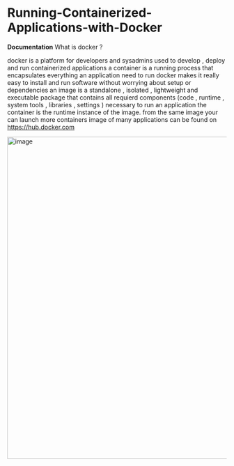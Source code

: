 # Running-Containerized-Applications-with-Docker
**Documentation** 
What is docker ?

docker is a platform for developers and sysadmins used to develop , deploy and run containerized applications 
a container is a running process that encapsulates everything an application need to run 
docker makes it really easy to install and run software without worrying about setup or dependencies
an image is a standalone , isolated , lightweight and executable package that contains all requierd components (code , runtime , system tools , libraries , settings ) necessary to run an application 
the container is the runtime instance of the image. from the same image your can launch more containers
image of many applications can be found on https://hub.docker.com

<img width="1521" height="740" alt="image" src="https://github.com/user-attachments/assets/710681ca-87cc-46f2-9882-9b439a37325a" />


